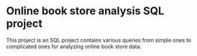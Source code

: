 # Online book store analysis SQL project
This project is an SQL project contains various queries from simple ones to complicated ones for analyzing online book store data.
